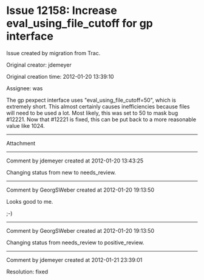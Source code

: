 # Issue 12158: Increase eval_using_file_cutoff for gp interface

Issue created by migration from Trac.

Original creator: jdemeyer

Original creation time: 2012-01-20 13:39:10

Assignee: was

The gp pexpect interface uses "eval_using_file_cutoff=50", which is extremely short.  This almost certainly causes inefficiencies because files will need to be used a lot.  Most likely, this was set to 50 to mask bug #12221.  Now that #12221 is fixed, this can be put back to a more reasonable value like 1024.


---

Attachment


---

Comment by jdemeyer created at 2012-01-20 13:43:25

Changing status from new to needs_review.


---

Comment by GeorgSWeber created at 2012-01-20 19:13:50

Looks good to me.

;-)


---

Comment by GeorgSWeber created at 2012-01-20 19:13:50

Changing status from needs_review to positive_review.


---

Comment by jdemeyer created at 2012-01-21 23:39:01

Resolution: fixed
